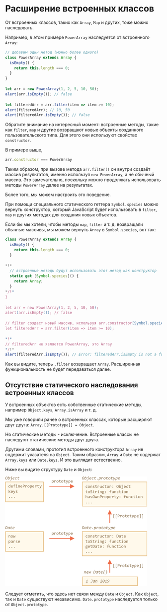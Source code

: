 
# Расширение встроенных классов

От встроенных классов, таких как `Array`, `Map` и других, тоже можно наследовать.

Например, в этом примере `PowerArray` наследуется от встроенного `Array`:

```js run
// добавим один метод (можно более одного)
class PowerArray extends Array {
  isEmpty() {
    return this.length === 0;
  }
}

let arr = new PowerArray(1, 2, 5, 10, 50);
alert(arr.isEmpty()); // false

let filteredArr = arr.filter(item => item >= 10);
alert(filteredArr); // 10, 50
alert(filteredArr.isEmpty()); // false
```

Обратите внимание на интересный момент: встроенные методы, такие как `filter`, `map` и другие возвращают новые объекты созданного пользовательского типа. Для этого они используют свойство `constructor`.

В примере выше,
```js
arr.constructor === PowerArray
```

Таким образом, при вызове метода `arr.filter()` он внутри создаёт массив результатов, именно используя `new PowerArray`, а не обычный массив.
Это замечательно, поскольку можно продолжать использовать методы `PowerArray` далее на результатах.

Более того, мы можем настроить это поведение.

При помощи специального статического геттера `Symbol.species` можно вернуть конструктор, который JavaScript будет использовать в `filter`, `map` и других методах для создания новых объектов.

Если бы мы хотели, чтобы методы `map`, `filter` и т. д. возвращали обычные массивы, мы можем вернуть `Array` в `Symbol.species`, вот так:

```js run
class PowerArray extends Array {
  isEmpty() {
    return this.length === 0;
  }

*!*
  // встроенные методы будут использовать этот метод как конструктор
  static get [Symbol.species]() {
    return Array;
  }
*/!*
}

let arr = new PowerArray(1, 2, 5, 10, 50);
alert(arr.isEmpty()); // false

// filter создаст новый массив, используя arr.constructor[Symbol.species] как конструктор
let filteredArr = arr.filter(item => item >= 10);

*!*
// filteredArr не является PowerArray, это Array
*/!*
alert(filteredArr.isEmpty()); // Error: filteredArr.isEmpty is not a function
```

Как вы видите, теперь `.filter` возвращает `Array`. Расширенная функциональность не будет передаваться далее.

## Отсутствие статического наследования встроенных классов

У встроенных объектов есть собственные статические методы, например `Object.keys`, `Array.isArray` и т. д.

Мы уже говорили ранее о встроенных классах, которые расширяют друг друга: `Array.[[Prototype]] = Object`.

Но статические методы - исключение. Встроенные классы не наследуют статические методы друг друга.

Другими словами, прототип встроенного конструктора `Array` не содержит указателя на `Object`. Таким образом, `Array` и `Date` не содержат `Array.keys` или `Date.keys`. И это выглядит естественно.

Ниже вы видите структуру `Date` и `Object`:

![](object-date-inheritance.png)

Следует отметить, что здесь нет связи между `Date` и `Object`. Как `Object`, так и `Date` существуют независимо. `Date.prototype` наследуется только от `Object.prototype`.
